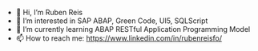 - 👋 Hi, I’m Ruben Reis
- 👀 I’m interested in SAP ABAP, Green Code, UI5, SQLScript
- 🌱 I’m currently learning ABAP RESTful Application Programming Model
- 📫 How to reach me: https://www.linkedin.com/in/rubenreisfo/

